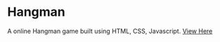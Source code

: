 # Hangman

A online Hangman game built using HTML, CSS, Javascript.
[View Here](https://bharani-hangman-game.netlify.app/)
